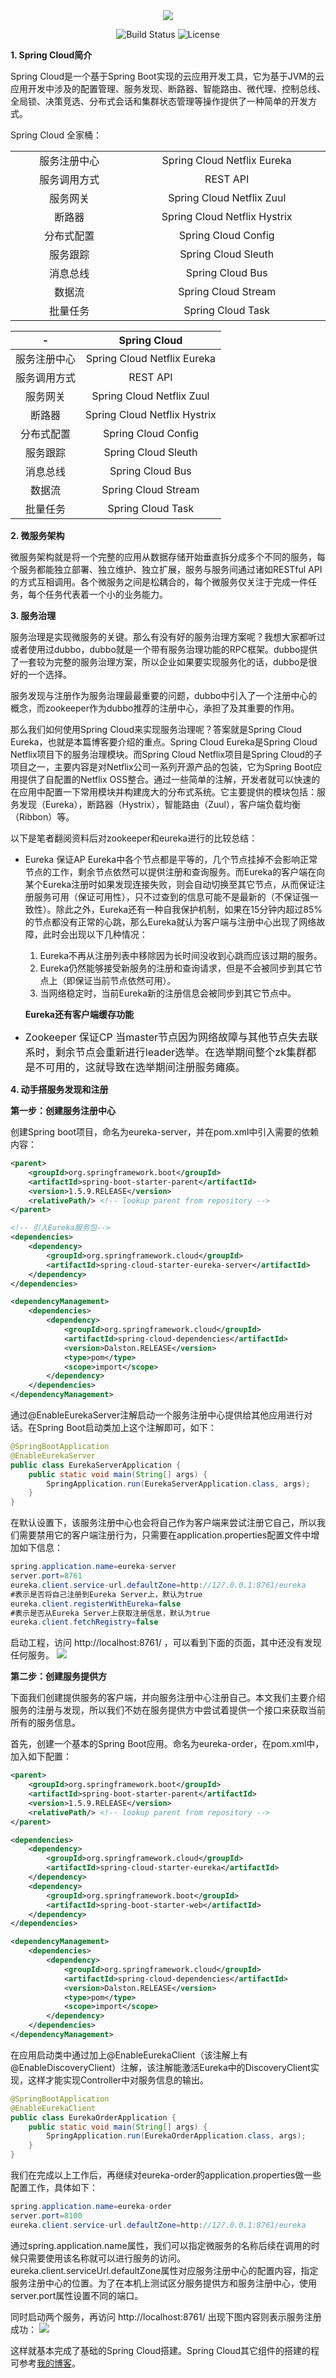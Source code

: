 <div align="center">
  <img src="https://image.ibb.co/fY9Lte/Spring_Logos_CLOUD_HOR.png"/>
	<br/>
	
  ![Build Status](https://img.shields.io/badge/build-passing-brightgreen.svg)
  ![License](https://img.shields.io/badge/license-MIT-blue.svg)
</div>

**1. Spring Cloud简介**

Spring Cloud是一个基于Spring Boot实现的云应用开发工具，它为基于JVM的云应用开发中涉及的配置管理、服务发现、断路器、智能路由、微代理、控制总线、全局锁、决策竞选、分布式会话和集群状态管理等操作提供了一种简单的开发方式。

Spring Cloud 全家桶：

<center>
    <table width="800" style="text-align: center;">
	<tr><td width="300">服务注册中心</td><td width="500">Spring Cloud Netflix Eureka</td></tr>
	<tr><td width="300">服务调用方式</td><td width="500">REST API</td></tr>
	<tr><td width="300">服务网关</td><td width="500">Spring Cloud Netflix Zuul</td></tr>
        <tr><td width="300">断路器</td><td width="500">Spring Cloud Netflix Hystrix</td></tr>
        <tr><td width="300">分布式配置</td><td width="500">Spring Cloud Config</td></tr>
        <tr><td width="300">服务跟踪</td><td width="500">Spring Cloud Sleuth</td></tr>
	<tr><td width="300">消息总线</td><td width="500">Spring Cloud Bus</td></tr>
	<tr><td width="300">数据流</td><td width="500">Spring Cloud Stream</td></tr>
	<tr><td width="300">批量任务</td><td width="500">Spring Cloud Task</td></tr>
    </table>
</center>

|  -  | Spring Cloud |
| :---: | :---: |
| 服务注册中心 | Spring Cloud Netflix Eureka |
| 服务调用方式 | REST API |
| 服务网关 | Spring Cloud Netflix Zuul |
| 断路器 | Spring Cloud Netflix Hystrix |
| 分布式配置 | Spring Cloud Config |
| 服务跟踪 | Spring Cloud Sleuth |
| 消息总线 | Spring Cloud Bus |
| 数据流 | Spring Cloud Stream |
| 批量任务 | Spring Cloud Task |

**2. 微服务架构**

微服务架构就是将一个完整的应用从数据存储开始垂直拆分成多个不同的服务，每个服务都能独立部署、独立维护、独立扩展，服务与服务间通过诸如RESTful API的方式互相调用。各个微服务之间是松耦合的，每个微服务仅关注于完成一件任务，每个任务代表着一个小的业务能力。

**3. 服务治理**

服务治理是实现微服务的关键。那么有没有好的服务治理方案呢？我想大家都听过或者使用过dubbo，dubbo就是一个带有服务治理功能的RPC框架。dubbo提供了一套较为完整的服务治理方案，所以企业如果要实现服务化的话，dubbo是很好的一个选择。

服务发现与注册作为服务治理最最重要的问题，dubbo中引入了一个注册中心的概念，而zookeeper作为dubbo推荐的注册中心，承担了及其重要的作用。

那么我们如何使用Spring Cloud来实现服务治理呢？答案就是Spring Cloud Eureka，也就是本篇博客要介绍的重点。Spring Cloud Eureka是Spring Cloud Netflix项目下的服务治理模块。而Spring Cloud Netflix项目是Spring Cloud的子项目之一，主要内容是对Netflix公司一系列开源产品的包装，它为Spring Boot应用提供了自配置的Netflix OSS整合。通过一些简单的注解，开发者就可以快速的在应用中配置一下常用模块并构建庞大的分布式系统。它主要提供的模块包括：服务发现（Eureka），断路器（Hystrix），智能路由（Zuul），客户端负载均衡（Ribbon）等。

以下是笔者翻阅资料后对zookeeper和eureka进行的比较总结：

* Eureka 保证AP
Eureka中各个节点都是平等的，几个节点挂掉不会影响正常节点的工作，剩余节点依然可以提供注册和查询服务。而Eureka的客户端在向某个Eureka注册时如果发现连接失败，则会自动切换至其它节点，从而保证注册服务可用（保证可用性），只不过查到的信息可能不是最新的（不保证强一致性）。除此之外，Eureka还有一种自我保护机制，如果在15分钟内超过85%的节点都没有正常的心跳，那么Eureka就认为客户端与注册中心出现了网络故障，此时会出现以下几种情况：
   1. Eureka不再从注册列表中移除因为长时间没收到心跳而应该过期的服务。
   2. Eureka仍然能够接受新服务的注册和查询请求，但是不会被同步到其它节点上（即保证当前节点依然可用）。
   3. 当网络稳定时，当前Eureka新的注册信息会被同步到其它节点中。

  **Eureka还有客户端缓存功能**

* <font size=3>Zookeeper 保证CP
当master节点因为网络故障与其他节点失去联系时，剩余节点会重新进行leader选举。在选举期间整个zk集群都是不可用的，这就导致在选举期间注册服务瘫痪。</font>


**4. 动手搭服务发现和注册**

**第一步：创建服务注册中心**

创建Spring boot项目，命名为eureka-server，并在pom.xml中引入需要的依赖内容：
```xml
<parent>
    <groupId>org.springframework.boot</groupId>
    <artifactId>spring-boot-starter-parent</artifactId>
    <version>1.5.9.RELEASE</version>
    <relativePath/> <!-- lookup parent from repository -->
</parent>

<!-- 引入Eureka服务包-->
<dependencies>
	<dependency>
	    <groupId>org.springframework.cloud</groupId>
	    <artifactId>spring-cloud-starter-eureka-server</artifactId>
	</dependency>
</dependencies>

<dependencyManagement>
    <dependencies>
        <dependency>
            <groupId>org.springframework.cloud</groupId>
            <artifactId>spring-cloud-dependencies</artifactId>
            <version>Dalston.RELEASE</version>
            <type>pom</type>
            <scope>import</scope>
        </dependency>
    </dependencies>
</dependencyManagement>
```

通过@EnableEurekaServer注解启动一个服务注册中心提供给其他应用进行对话。在Spring Boot启动类加上这个注解即可，如下：
```java
@SpringBootApplication
@EnableEurekaServer
public class EurekaServerApplication {
	public static void main(String[] args) {
		SpringApplication.run(EurekaServerApplication.class, args);
	}
}
```

在默认设置下，该服务注册中心也会将自己作为客户端来尝试注册它自己，所以我们需要禁用它的客户端注册行为，只需要在application.properties配置文件中增加如下信息：
```java
spring.application.name=eureka-server
server.port=8761
eureka.client.service-url.defaultZone=http://127.0.0.1:8761/eureka
#表示是否将自己注册到Eureka Server上，默认为true
eureka.client.registerWithEureka=false
#表示是否从Eureka Server上获取注册信息，默认为true
eureka.client.fetchRegistry=false
```

启动工程，访问 http://localhost:8761/ ，可以看到下面的页面，其中还没有发现任何服务。
![](https://preview.ibb.co/de5V7U/2018_09_29_4_34_31_2.png)

**第二步：创建服务提供方**

下面我们创建提供服务的客户端，并向服务注册中心注册自己。本文我们主要介绍服务的注册与发现，所以我们不妨在服务提供方中尝试着提供一个接口来获取当前所有的服务信息。

首先，创建一个基本的Spring Boot应用。命名为eureka-order，在pom.xml中，加入如下配置：
```xml
<parent>
    <groupId>org.springframework.boot</groupId>
    <artifactId>spring-boot-starter-parent</artifactId>
    <version>1.5.9.RELEASE</version>
    <relativePath/> <!-- lookup parent from repository -->
</parent>

<dependencies>
	<dependency>
	    <groupId>org.springframework.cloud</groupId>
	    <artifactId>spring-cloud-starter-eureka</artifactId>
	</dependency>
	<dependency>
        <groupId>org.springframework.boot</groupId>
        <artifactId>spring-boot-starter-web</artifactId>
    </dependency>
</dependencies>

<dependencyManagement>
    <dependencies>
        <dependency>
            <groupId>org.springframework.cloud</groupId>
            <artifactId>spring-cloud-dependencies</artifactId>
            <version>Dalston.RELEASE</version>
            <type>pom</type>
            <scope>import</scope>
        </dependency>
    </dependencies>
</dependencyManagement>
```

在应用启动类中通过加上@EnableEurekaClient（该注解上有@EnableDiscoveryClient）注解，该注解能激活Eureka中的DiscoveryClient实现，这样才能实现Controller中对服务信息的输出。
```java
@SpringBootApplication
@EnableEurekaClient
public class EurekaOrderApplication {
	public static void main(String[] args) {
		SpringApplication.run(EurekaOrderApplication.class, args);
	}
}
```

我们在完成以上工作后，再继续对eureka-order的application.properties做一些配置工作，具体如下：
```java
spring.application.name=eureka-order
server.port=8100
eureka.client.service-url.defaultZone=http://127.0.0.1:8761/eureka
```

通过spring.application.name属性，我们可以指定微服务的名称后续在调用的时候只需要使用该名称就可以进行服务的访问。eureka.client.serviceUrl.defaultZone属性对应服务注册中心的配置内容，指定服务注册中心的位置。为了在本机上测试区分服务提供方和服务注册中心，使用server.port属性设置不同的端口。

同时启动两个服务，再访问 http://localhost:8761/  出现下图内容则表示服务注册成功：
![](https://preview.ibb.co/kvyTu9/2018_09_29_4_53_47_2.png)

这样就基本完成了基础的Spring Cloud搭建。Spring Cloud其它组件的搭建的程可参考[我的博客](https://blog.csdn.net/weixin_36759405)。



